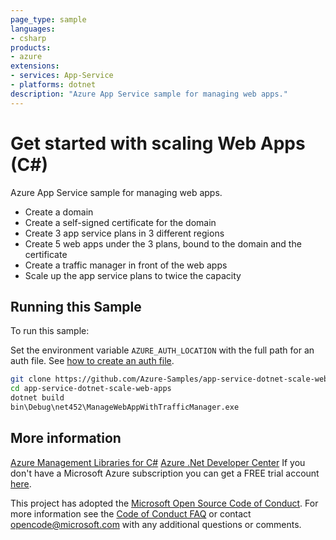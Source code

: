```yaml
---
page_type: sample
languages:
- csharp
products:
- azure
extensions:
- services: App-Service
- platforms: dotnet
description: "Azure App Service sample for managing web apps."
---
```


# Get started with scaling Web Apps (C#)

 Azure App Service sample for managing web apps.
  - Create a domain
  - Create a self-signed certificate for the domain
  - Create 3 app service plans in 3 different regions
  - Create 5 web apps under the 3 plans, bound to the domain and the certificate
  - Create a traffic manager in front of the web apps
  - Scale up the app service plans to twice the capacity


## Running this Sample

To run this sample:

Set the environment variable `AZURE_AUTH_LOCATION` with the full path for an auth file. See [how to create an auth file](https://github.com/Azure/azure-libraries-for-net/blob/master/AUTH.md).

```bash
git clone https://github.com/Azure-Samples/app-service-dotnet-scale-web-apps.git
cd app-service-dotnet-scale-web-apps
dotnet build
bin\Debug\net452\ManageWebAppWithTrafficManager.exe
```

## More information

[Azure Management Libraries for C#](https://github.com/Azure/azure-sdk-for-net/tree/Fluent)
[Azure .Net Developer Center](https://azure.microsoft.com/en-us/develop/net/)
If you don't have a Microsoft Azure subscription you can get a FREE trial account [here](http://go.microsoft.com/fwlink/?LinkId=330212).

This project has adopted the [Microsoft Open Source Code of Conduct](https://opensource.microsoft.com/codeofconduct/). For more information see the [Code of Conduct FAQ](https://opensource.microsoft.com/codeofconduct/faq/) or contact [opencode@microsoft.com](mailto:opencode@microsoft.com) with any additional questions or comments.
